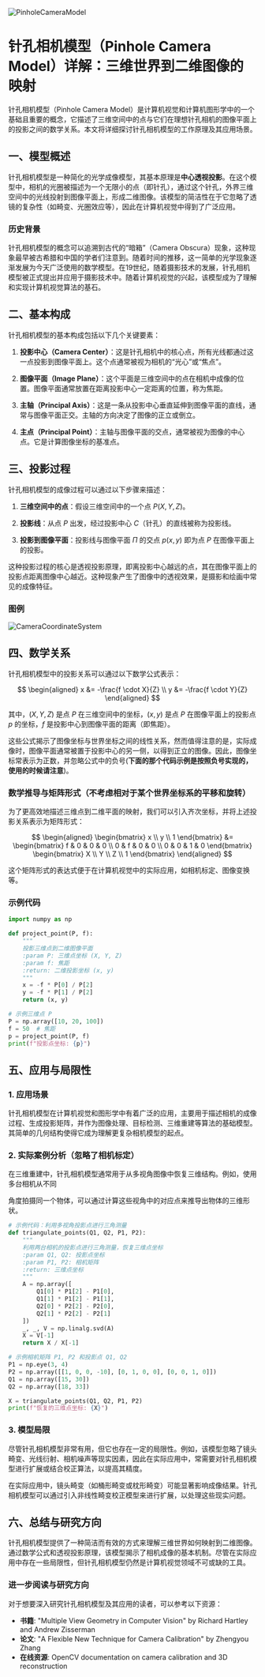 ![PinholeCameraModel](Base/PinholeCameraModel/PinholeCameraModel.png)
# 针孔相机模型（Pinhole Camera Model）详解：三维世界到二维图像的映射

针孔相机模型（Pinhole Camera Model）是计算机视觉和计算机图形学中的一个基础且重要的概念，它描述了三维空间中的点与它们在理想针孔相机的图像平面上的投影之间的数学关系。本文将详细探讨针孔相机模型的工作原理及其应用场景。

## 一、模型概述

针孔相机模型是一种简化的光学成像模型，其基本原理是**中心透视投影**。在这个模型中，相机的光圈被描述为一个无限小的点（即针孔），通过这个针孔，外界三维空间中的光线投射到图像平面上，形成二维图像。该模型的简洁性在于它忽略了透镜的复杂性（如畸变、光圈效应等），因此在计算机视觉中得到了广泛应用。

### 历史背景

针孔相机模型的概念可以追溯到古代的“暗箱”（Camera Obscura）现象，这种现象最早被古希腊和中国的学者们注意到。随着时间的推移，这一简单的光学现象逐渐发展为今天广泛使用的数学模型。在19世纪，随着摄影技术的发展，针孔相机模型被正式提出并应用于摄影技术中。随着计算机视觉的兴起，该模型成为了理解和实现计算机视觉算法的基石。

## 二、基本构成

针孔相机模型的基本构成包括以下几个关键要素：

1. **投影中心（Camera Center）**：这是针孔相机中的核心点，所有光线都通过这一点投影到图像平面上。这个点通常被视为相机的“光心”或“焦点”。

2. **图像平面（Image Plane）**：这个平面是三维空间中的点在相机中成像的位置。图像平面通常放置在距离投影中心一定距离的位置，称为焦距。

3. **主轴（Principal Axis）**：这是一条从投影中心垂直延伸到图像平面的直线，通常与图像平面正交。主轴的方向决定了图像的正立或倒立。

4. **主点（Principal Point）**：主轴与图像平面的交点，通常被视为图像的中心点。它是计算图像坐标的基准点。

## 三、投影过程

针孔相机模型的成像过程可以通过以下步骤来描述：

1. **三维空间中的点**：假设三维空间中的一个点 $P(X, Y, Z)$。

2. **投影线**：从点 $P$ 出发，经过投影中心 $C$（针孔）的直线被称为投影线。

3. **投影到图像平面**：投影线与图像平面 $\Pi$ 的交点 $p(x, y)$ 即为点 $P$ 在图像平面上的投影。

这种投影过程的核心是透视投影原理，即离投影中心越远的点，其在图像平面上的投影点距离图像中心越近。这种现象产生了图像中的透视效果，是摄影和绘画中常见的成像特征。

### 图例

![CameraCoordinateSystem](Base/PinholeCameraModel/CameraCoordinateSystem.png)

## 四、数学关系

针孔相机模型中的投影关系可以通过以下数学公式表示：

$$
\begin{aligned}
x &= -\frac{f \cdot X}{Z} \\
y &= -\frac{f \cdot Y}{Z}
\end{aligned}
$$

其中，$(X, Y, Z)$ 是点 $P$ 在三维空间中的坐标，$(x, y)$ 是点 $P$ 在图像平面上的投影点 $p$ 的坐标，$f$ 是投影中心到图像平面的距离（即焦距）。

这些公式揭示了图像坐标与世界坐标之间的线性关系，然而值得注意的是，实际成像时，图像平面通常被置于投影中心的另一侧，以得到正立的图像。因此，图像坐标常表示为正数，并忽略公式中的负号(**下面的那个代码示例是按照负号实现的，使用的时候请注意**)。

### 数学推导与矩阵形式（不考虑相对于某个世界坐标系的平移和旋转）

为了更高效地描述三维点到二维平面的映射，我们可以引入齐次坐标，并将上述投影关系表示为矩阵形式：

$$
\begin{aligned}
\begin{bmatrix}
x \\
y \\
1
\end{bmatrix}
&= 
\begin{bmatrix}
f & 0 & 0 & 0 \\
0 & f & 0 & 0 \\
0 & 0 & 1 & 0
\end{bmatrix}
\begin{bmatrix}
X \\
Y \\
Z \\
1
\end{bmatrix}
\end{aligned}
$$

这个矩阵形式的表达式便于在计算机视觉中的实际应用，如相机标定、图像变换等。

### 示例代码
```python
import numpy as np

def project_point(P, f):
    """
    投影三维点到二维图像平面
    :param P: 三维点坐标 (X, Y, Z)
    :param f: 焦距
    :return: 二维投影坐标 (x, y)
    """
    x = -f * P[0] / P[2]
    y = -f * P[1] / P[2]
    return (x, y)

# 示例三维点 P
P = np.array([10, 20, 100])
f = 50  # 焦距
p = project_point(P, f)
print(f"投影点坐标: {p}")
```

## 五、应用与局限性

### 1. 应用场景

针孔相机模型在计算机视觉和图形学中有着广泛的应用，主要用于描述相机的成像过程、生成投影矩阵，并作为图像处理、目标检测、三维重建等算法的基础模型。其简单的几何结构使得它成为理解更复杂相机模型的起点。

### 2. 实际案例分析（忽略了相机标定）

在三维重建中，针孔相机模型通常用于从多视角图像中恢复三维结构。例如，使用多台相机从不同

角度拍摄同一个物体，可以通过计算这些视角中的对应点来推导出物体的三维形状。

```python
# 示例代码：利用多视角投影点进行三角测量
def triangulate_points(Q1, Q2, P1, P2):
    """
    利用两台相机的投影点进行三角测量，恢复三维点坐标
    :param Q1, Q2: 投影点坐标
    :param P1, P2: 相机矩阵
    :return: 三维点坐标
    """
    A = np.array([
        Q1[0] * P1[2] - P1[0],
        Q1[1] * P1[2] - P1[1],
        Q2[0] * P2[2] - P2[0],
        Q2[1] * P2[2] - P2[1]
    ])
    _, _, V = np.linalg.svd(A)
    X = V[-1]
    return X / X[-1]

# 示例相机矩阵 P1, P2 和投影点 Q1, Q2
P1 = np.eye(3, 4)
P2 = np.array([[1, 0, 0, -10], [0, 1, 0, 0], [0, 0, 1, 0]])
Q1 = np.array([15, 30])
Q2 = np.array([18, 33])

X = triangulate_points(Q1, Q2, P1, P2)
print(f"恢复的三维点坐标: {X}")
```

### 3. 模型局限

尽管针孔相机模型非常有用，但它也存在一定的局限性。例如，该模型忽略了镜头畸变、光线衍射、相机噪声等现实因素，因此在实际应用中，常需要对针孔相机模型进行扩展或结合校正算法，以提高其精度。

在实际应用中，镜头畸变（如桶形畸变或枕形畸变）可能显著影响成像结果。针孔相机模型可以通过引入非线性畸变校正模型来进行扩展，以处理这些现实问题。

## 六、总结与研究方向

针孔相机模型提供了一种简洁而有效的方式来理解三维世界如何映射到二维图像。通过数学公式和透视投影原理，该模型揭示了相机成像的基本机制。尽管在实际应用中存在一些局限性，但针孔相机模型仍然是计算机视觉领域不可或缺的工具。

### 进一步阅读与研究方向

对于想要深入研究针孔相机模型及其应用的读者，可以参考以下资源：

- **书籍**: "Multiple View Geometry in Computer Vision" by Richard Hartley and Andrew Zisserman
- **论文**: "A Flexible New Technique for Camera Calibration" by Zhengyou Zhang
- **在线资源**: OpenCV documentation on camera calibration and 3D reconstruction
